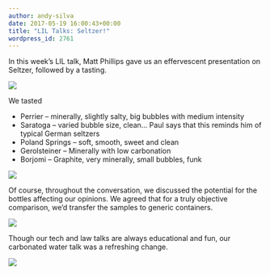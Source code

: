 ```yaml
---
author: andy-silva
date: 2017-05-19 16:00:43+00:00
title: "LIL Talks: Seltzer!"
wordpress_id: 2761
---
```


In this week’s LIL talk, Matt Phillips gave us an effervescent presentation on Seltzer, followed by a tasting.

![](https://lil-blog-media.s3.amazonaws.com/IMG_4202.jpg)

We tasted

*  Perrier – minerally, slightly salty, big bubbles with medium intensity
*  Saratoga – varied bubble size, clean… Paul says that this reminds him of typical German seltzers
*  Poland Springs – soft, smooth, sweet and clean
*  Gerolsteiner – Minerally with low carbonation
*  Borjomi – Graphite, very minerally, small bubbles, funk

![](https://lil-blog-media.s3.amazonaws.com/matt_seltzer.gif)

Of course, throughout the conversation, we discussed the potential for the bottles affecting our opinions. We agreed that for a truly objective comparison, we’d transfer the samples to generic containers.

![](https://lil-blog-media.s3.amazonaws.com/slack-imgs.jpg)

Though our tech and law talks are always educational and fun, our carbonated water talk was a refreshing change.

![](https://lil-blog-media.s3.amazonaws.com/IMG_4206.jpg)
